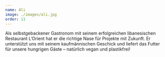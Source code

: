 ```yaml
---
name: Ali
image: ./images/ali.jpg
order: 11
---
```


Als selbstgebackener Gastronom mit seinem erfolgreichen libanesischen Restaurant L’Orient hat er die richtige Nase für Projekte mit Zukunft. Er unterstützt uns mit seinem kaufmännischen Geschick und liefert das Futter für unsere hungrigen Gäste – natürlich vegan und plastikfrei!
